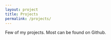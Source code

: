 ```yaml
---
layout: project
title: Projects
permalink: /projects/
---
```


Few of my projects.
Most can be found on Github.
